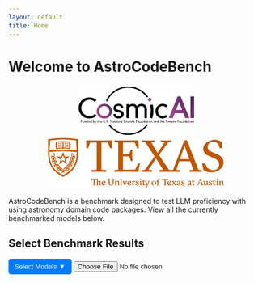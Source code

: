 ```yaml
---
layout: default
title: Home
---
```


# Welcome to AstroCodeBench

<div style="text-align: center; margin-top: 20px;">
  <img src="assets/pics/cosmic_logo.png" alt="Logo" style="height: 100px; margin: 0 10px;">
  <img src="assets/pics/ut_logo.png" alt="Longhorn" style="height: 100px; margin: 0 10px;">
</div>

AstroCodeBench is a benchmark designed to test LLM proficiency with using astronomy domain code packages. View all the currently benchmarked models below.

<h2>Select Benchmark Results</h2>
<div style="position: relative; display: inline-block;">
  <button id="dropdown-btn" style="padding: 8px 12px; background-color: #007BFF; color: white; border: none; cursor: pointer; border-radius: 5px;">
    Select Models ▼
  </button>
  <div id="model-dropdown" style="display: none; position: absolute; background: white; border: 1px solid #ccc; width: 200px; max-height: 200px; overflow-y: auto;">
  </div>
</div>

<input type="file" id="json-upload" accept=".json">

<canvas id="benchmarkChart" width="800" height="400"></canvas>

<script src="https://cdn.jsdelivr.net/npm/chart.js"></script>
<script>
let allModels = {}; // Store unique models and datasets

const jsonSources = [
  { path: "{{ site.baseurl }}/assets/json/benchmark_results_new.json", prefix: "[New] " },
  { path: "{{ site.baseurl }}/assets/json/benchmark_results_old.json", prefix: "[Old] " }
];

const dropdownBtn = document.getElementById("dropdown-btn");
const dropdownMenu = document.getElementById("model-dropdown");

let chartData = {
  labels: [],
  datasets: []
};

let colors = [
  "rgba(255, 99, 132, 0.5)",
  "rgba(54, 162, 235, 0.5)",
  "rgba(255, 206, 86, 0.5)",
  "rgba(75, 192, 192, 0.5)",
  "rgba(153, 102, 255, 0.5)",
  "rgba(255, 159, 64, 0.5)",
  "rgba(201, 203, 207, 0.5)"
];

let borderColors = [
  "rgba(255, 99, 132, 1)",
  "rgba(54, 162, 235, 1)",
  "rgba(255, 206, 86, 1)",
  "rgba(75, 192, 192, 1)",
  "rgba(153, 102, 255, 1)",
  "rgba(255, 159, 64, 1)",
  "rgba(201, 203, 207, 1)"
];

let usedColors = {}; 
let currentColorIndex = 0;

let ctx = document.getElementById("benchmarkChart").getContext("2d");
let benchmarkChart = new Chart(ctx, {
  type: "bar",
  data: chartData,
  options: {
    responsive: true,
    maintainAspectRatio: true,
    scales: {
      y: { beginAtZero: true, max: 1 }
    },
    plugins: {
      legend: { display: true },
      title: { display: true, text: "Benchmark Evaluation Metrics" }
    }
  }
});

// Show/Hide Dropdown Menu
dropdownBtn.addEventListener("click", () => {
  dropdownMenu.style.display = dropdownMenu.style.display === "block" ? "none" : "block";
});

// Close dropdown if clicked outside
document.addEventListener("click", (event) => {
  if (!dropdownBtn.contains(event.target) && !dropdownMenu.contains(event.target)) {
    dropdownMenu.style.display = "none";
  }
});

async function fetchAllData() {
  try {
    const allData = [];
    for (const source of jsonSources) {
      const response = await fetch(source.path);
      const data = await response.json();
      data.forEach(entry => {
        entry.sourcePrefix = source.prefix;
      });
      allData.push(...data);
    }
    return allData;
  } catch (error) {
    console.error("Error fetching JSON files:", error);
    return [];
  }
}

async function populateDropdown() {
  try {
    const data = await fetchAllData();
    const models = new Set();

    dropdownMenu.innerHTML = ""; 

    data.forEach((item) => {
      if (item.model && item.model.model) {
        const modelLabel = `${item.sourcePrefix}${item.model.model}`;

        if (!models.has(modelLabel)) {
          models.add(modelLabel);

          const label = document.createElement("label");
          label.style.display = "block";
          label.style.cursor = "pointer";
          label.style.padding = "5px";

          const checkbox = document.createElement("input");
          checkbox.type = "checkbox";
          checkbox.value = modelLabel;
          checkbox.style.marginRight = "5px";

          checkbox.addEventListener("change", function () {
            if (this.checked) {
              fetchAndProcessData(item.model.model, item.sourcePrefix);
            } else {
              removeModelFromChart(modelLabel);
            }
          });

          label.appendChild(checkbox);
          label.appendChild(document.createTextNode(modelLabel));
          dropdownMenu.appendChild(label);
        }
      }
    });
  } catch (error) {
    console.error("Error populating dropdown:", error);
  }
}

async function fetchAndProcessData(selectedModel, sourcePrefix) {
  try {
    const data = await fetchAllData();
    const fullModelLabel = `${sourcePrefix}${selectedModel}`;

    if (chartData.datasets.some(ds => ds.label === fullModelLabel)) {
      console.warn(`${fullModelLabel} is already displayed.`);
      return;
    }

    if (!(fullModelLabel in usedColors)) {
      usedColors[fullModelLabel] = {
        backgroundColor: colors[currentColorIndex % colors.length],
        borderColor: borderColors[currentColorIndex % borderColors.length]
      };
      currentColorIndex++;
    }

    const modelData = data.filter((item) => item.model.model === selectedModel && item.sourcePrefix === sourcePrefix);

    let metrics = {};

    // Extract and aggregate metrics from "result_summary"
    modelData.forEach((item) => {
      if (item.result_summary) {
        for (const [key, value] of Object.entries(item.result_summary)) {
          if (typeof value === "number") {
            if (!metrics[key]) {
              metrics[key] = [];
            }
            // Normalize values > 1 by dividing by 100
            metrics[key].push(value > 1 ? value / 100 : value);
          }
        }
      }
    });

    // Compute Averages
    let averages = {};
    for (const [key, values] of Object.entries(metrics)) {
      averages[key] = values.reduce((sum, val) => sum + val, 0) / values.length;
    }

    updateChart(fullModelLabel, averages);
  } catch (error) {
    console.error("Error fetching or processing JSON data:", error);
  }
}

function removeModelFromChart(selectedModel) {
  chartData.datasets = chartData.datasets.filter(ds => ds.label !== selectedModel);
  benchmarkChart.update();
}

function updateChart(selectedModel, averages) {
  if (chartData.labels.length === 0) {
    chartData.labels = Object.keys(averages);
  }

  chartData.datasets.push({
    label: selectedModel,
    data: Object.values(averages),
    backgroundColor: usedColors[selectedModel].backgroundColor,
    borderColor: usedColors[selectedModel].borderColor,
    borderWidth: 1
  });

  benchmarkChart.update();
}

populateDropdown();

</script>
